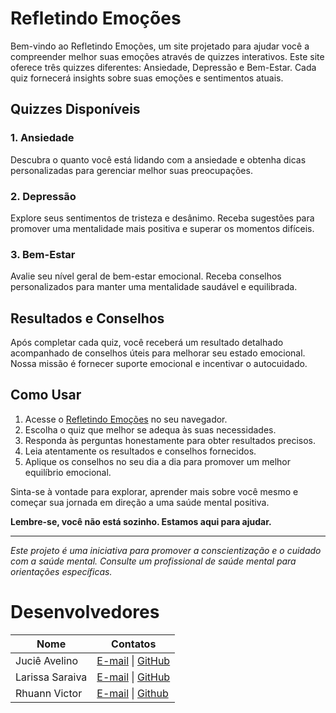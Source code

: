 # Refletindo Emoções

Bem-vindo ao Refletindo Emoções, um site projetado para ajudar você a compreender melhor suas emoções através de quizzes interativos. Este site oferece três quizzes diferentes: Ansiedade, Depressão e Bem-Estar. Cada quiz fornecerá insights sobre suas emoções e sentimentos atuais.

## Quizzes Disponíveis

### 1. Ansiedade

Descubra o quanto você está lidando com a ansiedade e obtenha dicas personalizadas para gerenciar melhor suas preocupações.

### 2. Depressão

Explore seus sentimentos de tristeza e desânimo. Receba sugestões para promover uma mentalidade mais positiva e superar os momentos difíceis.

### 3. Bem-Estar

Avalie seu nível geral de bem-estar emocional. Receba conselhos personalizados para manter uma mentalidade saudável e equilibrada.

## Resultados e Conselhos

Após completar cada quiz, você receberá um resultado detalhado acompanhado de conselhos úteis para melhorar seu estado emocional. Nossa missão é fornecer suporte emocional e incentivar o autocuidado.

## Como Usar

1. Acesse o [Refletindo Emoções](https://gerencia-de-configuracao-e-mudancas.github.io/projeto-final-bytebridges/index.html) no seu navegador.
2. Escolha o quiz que melhor se adequa às suas necessidades.
3. Responda às perguntas honestamente para obter resultados precisos.
4. Leia atentamente os resultados e conselhos fornecidos.
5. Aplique os conselhos no seu dia a dia para promover um melhor equilíbrio emocional.

Sinta-se à vontade para explorar, aprender mais sobre você mesmo e começar sua jornada em direção a uma saúde mental positiva.

**Lembre-se, você não está sozinho. Estamos aqui para ajudar.**

---
*Este projeto é uma iniciativa para promover a conscientização e o cuidado com a saúde mental. Consulte um profissional de saúde mental para orientações específicas.*

# Desenvolvedores

| Nome                | Contatos                  |
|---------------------|---------------------------|
| Juciê Avelino       | [E-mail](mailto:larissa.saraiva@academico.ifpb.edu.br) \| [GitHub](https://github.com/juciejunior) |
| Larissa Saraiva     | [E-mail](mailto:jucie.junior@academico.ifpb.edu.br) \| [GitHub](https://github.com/lassaraiva) |
| Rhuann Victor       | [E-mail](mailto:rhuann.nunes@academico.ifpb.edu.br)  \| [Github](https://github.com/RhuannV) |
